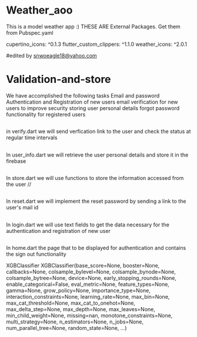 # Weather_aoo
This is a model weather app :)
THESE ARE External Packages. 
Get them from Pubspec.yaml

cupertino_icons: ^0.1.3
  flutter_custom_clippers: ^1.1.0
  weather_icons: ^2.0.1

#edited by snwoeagle18@yahoo.com 
# Validation-and-store
We have accomplished the following tasks
 Email and password Authentication and Registration of new users
 email verification for new users to improve security
 storing user personal details
 forgot password functionality for registered users
 
 ##
 in verify.dart we will send verfication link to the user and check the status at regular time intervals
 ##
 In user_info.dart we will retrieve the user personal details and store it in the firebase
 ##
 In store.dart we will use functions to store the information accessed from the user // 
 
##
In reset.dart we will implement the reset password by sending a link to the user's mail id
##
In login.dart we will use text fields to get the data necessary for the authentication and registration of new user
##
In home.dart the page that to be displayed for authentication and contains the sign out functionality


XGBClassifier
XGBClassifier(base_score=None, booster=None, callbacks=None,
              colsample_bylevel=None, colsample_bynode=None,
              colsample_bytree=None, device=None, early_stopping_rounds=None,
              enable_categorical=False, eval_metric=None, feature_types=None,
              gamma=None, grow_policy=None, importance_type=None,
              interaction_constraints=None, learning_rate=None, max_bin=None,
              max_cat_threshold=None, max_cat_to_onehot=None,
              max_delta_step=None, max_depth=None, max_leaves=None,
              min_child_weight=None, missing=nan, monotone_constraints=None,
              multi_strategy=None, n_estimators=None, n_jobs=None,
              num_parallel_tree=None, random_state=None, ...)
